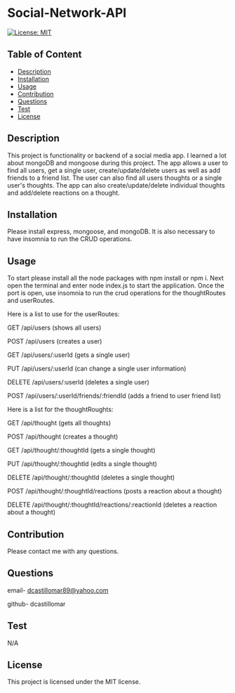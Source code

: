 # Social-Network-API
  [![License: MIT](https://img.shields.io/badge/License-MIT-yellow.svg)](https://opensource.org/licenses/MIT)
   
  ## Table of Content
  - [Description](#Description)
  - [Installation](#Installation)
  - [Usage](#Usage)
  - [Contribution](#Contribution)
  - [Questions](#Questions)
  - [Test](#Test)
  - [License](#license)


  ## Description
  This project is functionality or backend of a social media app. I learned a lot about mongoDB and mongoose during this project. The app allows a user to find all users, get a single user, create/update/delete users as well as add friends to a friend list. The user can also find all users thoughts or a single user's thoughts. The app can also create/update/delete individual thoughts and add/delete reactions on a thought. 

  ## Installation
  Please install express, mongoose, and mongoDB. It is also necessary to have insomnia to run the CRUD operations.

  ## Usage
To start please install all the node packages with npm install or npm i. Next open the terminal and enter node index.js to start the application. Once the port is open, use insomnia to run the crud operations for the thoughtRoutes and userRoutes. 

Here is a list to use for the userRoutes:

GET /api/users (shows all users)

POST /api/users (creates a user)

GET  /api/users/:userId (gets a single user)

PUT  /api/users/:userId (can change a single user information)

DELETE /api/users/:userId (deletes a single user)

POST /api/users/:userId/friends/:friendId (adds a friend to user friend list)


Here is a list for the thoughtRoughts:

GET /api/thought (gets all thoughts)

POST /api/thought (creates a thought)

GET /api/thought/:thoughtId (gets a single thought)

PUT /api/thought/:thoughtId (edits a single thought)

DELETE /api/thought/:thoughtId (deletes a single thought)

POST /api/thought/:thoughtId/reactions (posts a reaction about a thought)

DELETE /api/thought/:thoughtId/reactions/:reactionId (deletes a reaction about a thought)

  ## Contribution
  Please contact me with any questions.

  ## Questions
  email- dcastillomar89@yahoo.com
  
  github- dcastillomar

  ## Test 
  N/A

  ## License
    
This project is licensed under the MIT license.
